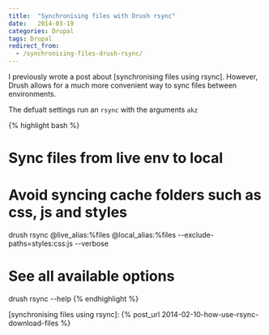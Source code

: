 ```yaml
---
title:  "Synchronising files with Drush rsync"
date:   2014-03-19
categories: Drupal
tags: Drupal
redirect_from:
  - /synchronising-files-drush-rsync/
---
```


I previously wrote a post about [synchronising files using rsync]. However, Drush allows for a much more convenient way to sync files between environments.

The defualt settings run an `rsync` with the arguments `akz`

{% highlight bash %}
# Sync files from live env to local
# Avoid syncing cache folders such as css, js and styles
drush rsync @live_alias:%files @local_alias:%files --exclude-paths=styles:css:js --verbose

# See all available options
drush rsync --help
{% endhighlight %}

[synchronising files using rsync]: {% post_url 2014-02-10-how-use-rsync-download-files %}
